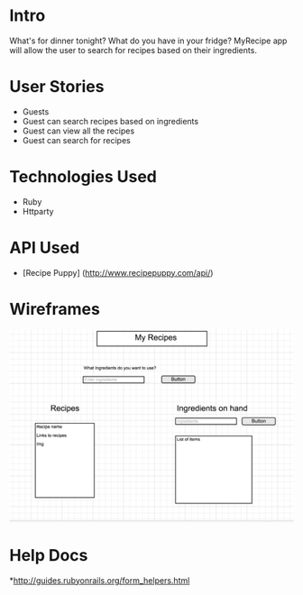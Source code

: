 # Intro

What's for dinner tonight? What do you have in your fridge? MyRecipe app will allow the user to search for recipes based on their ingredients.

# User Stories
* Guests
 * Guest can search recipes based on ingredients
 * Guest can view all the recipes 
 * Guest can search for recipes 
 
# Technologies Used
* Ruby
* Httparty

# API Used
* [Recipe Puppy] (http://www.recipepuppy.com/api/)

# Wireframes
![Alt text](app/assets/images/wireframe.png)

# Help Docs
*http://guides.rubyonrails.org/form_helpers.html
